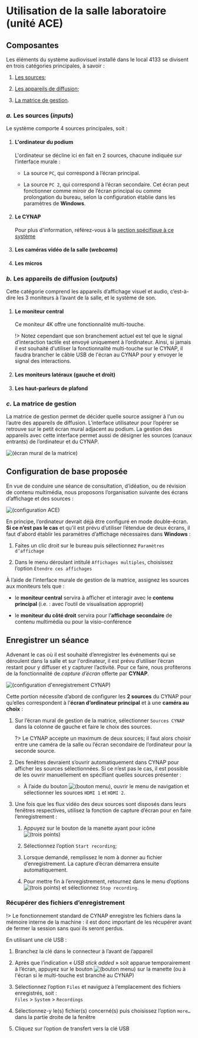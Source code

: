 # Utilisation de la salle laboratoire (unité ACE)

## Composantes

Les éléments du système audiovisuel installé dans le local 4133 se divisent en trois catégories principales, à savoir&nbsp;:

<div class="letter-list" markdown="1">

1. [Les sources]();

2. [Les appareils de diffusion]();

3. [La matrice de gestion]().

</div>

### *a.* Les sources (*inputs*)

Le système comporte 4 sources principales, soit&nbsp;:

1. #### L'ordinateur du podium

   L'ordinateur se décline ici en fait en 2 sources, chacune indiquée sur l’interface murale&nbsp;:

   - La source `PC`, qui correspond à l’écran principal.

   - La source `PC 2`, qui correspond à l’écran secondaire. Cet écran peut fonctionner comme miroir de l’écran principal ou comme prolongation du bureau, selon la configuration établie dans les paramètres de **Windows**.

2. #### Le CYNAP

   Pour plus d'information, référez-vous à la [section spécifique à ce système](../equipement/cynap.md)

3. #### Les caméras vidéo de la salle (*webcams*)

4. #### Les micros

### *b.* Les appareils de diffusion (*outputs*)

Cette catégorie comprend les appareils d’affichage visuel et audio, c’est-à-dire les 3 moniteurs à l’avant de la salle, et le système de son.

1. #### Le moniteur central

   Ce moniteur 4K offre une fonctionnalité multi-touche.

   !> Notez cependant que son branchement actuel est tel que le signal d’interaction tactile est envoyé uniquement à l’ordinateur. Ainsi, si jamais il est souhaité d'utiliser la fonctionnalité multi-touche sur le CYNAP, il faudra brancher le câble USB de l'écran au CYNAP pour y envoyer le signal des interactions.

2. #### Les moniteurs latéraux (gauche et droit)

3. #### Les haut-parleurs de plafond

### *c.* La matrice de gestion

La matrice de gestion permet de décider quelle source assigner à l'un ou l’autre des appareils de diffusion. L’interface utilisateur pour l’opérer se retrouve sur le petit écran mural adjacent au podium. La gestion des appareils avec cette interface permet aussi de désigner les sources (canaux entrants) de l’ordinateur et du CYNAP.

![(écran mural de la matrice)](assets/lip-ecran-mural.svg ':class=figure-large')

## Configuration de base proposée

En vue de conduire une séance de consultation, d’idéation, ou de révision de contenu multimédia, nous proposons l’organisation suivante des écrans d’affichage et des sources&nbsp;:

![(configuration ACE)](assets/unite-ace.svg ':class=figure-xlarge')

En principe, l’ordinateur devrait déjà être configuré en mode double-écran. **Si ce n’est pas le cas** et qu’il est prévu d’utiliser l’étendue de deux écrans, il faut d'abord établir les paramètres d’affichage nécessaires dans **Windows**&nbsp;:

1. Faites un clic droit sur le bureau puis sélectionnez `Paramètres d’affichage`

2. Dans le menu déroulant intitulé `Affichages multiples`, choisissez l’option `Étendre ces affichages`

À l’aide de l’interface murale de gestion de la matrice, assignez les sources aux moniteurs tels que&nbsp;:

- le **moniteur central** servira à afficher et interagir avec le **contenu principal** (i.e.&nbsp;: avec l’outil de visualisation approprié)

- le **moniteur du côté droit** servira pour l’**affichage secondaire** de contenu multimédia ou pour la visio-conférence

## Enregistrer un séance

Advenant le cas où il est souhaité d’enregistrer les événements qui se déroulent dans la salle et sur l'ordinateur, il est prévu d’utiliser l’écran restant pour y diffuser et y capturer l’activité. Pour ce faire, nous profiterons de la fonctionnalité de *capture d’écran* offerte par **CYNAP**.

![(configuration d'enregistrement CYNAP)](assets/unite-ace-cynap.svg ':class=figure-xlarge')

Cette portion nécessite d’abord de configurer les **2 sources** du CYNAP pour qu’elles correspondent à l’**écran d’ordinateur principal** et à une **caméra au choix**&nbsp;:

1. Sur l’écran mural de gestion de la matrice, sélectionner `Sources CYNAP` dans la colonne de gauche et faire le choix des sources.

   ?> Le CYNAP accepte un maximum de deux sources; il faut alors choisir entre une caméra de la salle ou l’écran secondaire de l’ordinateur pour la seconde source.

2. Des fenêtres devraient s’ouvrir automatiquement dans CYNAP pour afficher les sources sélectionnées. Si ce n’est pas le cas, il est possible de les ouvrir manuellement en spécifiant quelles sources présenter&nbsp;:
   - À l’aide du bouton ![(bouton menu)](assets/cynap-more.svg ':class=inline-icon'), ouvrir le menu de navigation et sélectionner les sources `HDMI 1` et `HDMI 2`.

3. Une fois que les flux vidéo des deux sources sont disposés dans leurs fenêtres respectives, utilisez la fonction de capture d’écran pour en faire l’enregistrement&nbsp;:

   <div class="roman-list">

   1. Appuyez sur le bouton de la manette ayant pour icône ![(trois points)](assets/cynap-settings.svg ':class=inline-icon')

   2. Sélectionnez l’option `Start recording`;

   3. Lorsque demandé, remplissez le nom à donner au fichier d’enregistrement. La capture d’écran démarrera ensuite automatiquement.

   4. Pour mettre fin à l’enregistrement, retournez dans le menu d’options ![(trois points)](assets/cynap-settings.svg ':class=inline-icon') et sélectionnez `Stop recording`.

   </div>

### Récupérer des fichiers d’enregistrement

!> Le fonctionnement standard de CYNAP enregistre les fichiers dans la mémoire interne de la machine&nbsp;: il est donc important de les récupérer avant de fermer la session sans quoi ils seront perdus.

En utilisant une clé USB&nbsp;:

1. Branchez la clé dans le connecteur à l’avant de l’appareil

2. Après que l’indication «&nbsp;*USB stick added*&nbsp;» soit apparue temporairement à l’écran, appuyez sur le bouton ![(bouton menu)](assets/cynap-more.svg ':class=inline-icon') sur la manette (ou à l'écran si le multi-touche est branché au CYNAP)

3. Sélectionnez l’option `Files` et naviguez à l’emplacement des fichiers enregistrés, soit&nbsp;:  
`Files` > `System` > `Recordings`

4. Sélectionnez-y le(s) fichier(s) concerné(s) puis choisissez l’option `more…` dans la partie droite de la fenêtre

5. Cliquez sur l’option de transfert vers la clé USB
